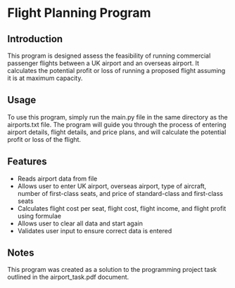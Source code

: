 # Flight Planning Program

## Introduction

This program is designed assess the feasibility of running commercial passenger flights between a UK airport and an overseas airport. It calculates the potential profit or loss of running a proposed flight assuming it is at maximum capacity.

## Usage

To use this program, simply run the main.py file in the same directory as the airports.txt file. The program will guide you through the process of entering airport details, flight details, and price plans, and will calculate the potential profit or loss of the flight.

## Features

* Reads airport data from  file
* Allows user to enter UK airport, overseas airport, type of aircraft, number of first-class seats, and price of standard-class and first-class seats
* Calculates flight cost per seat, flight cost, flight income, and flight profit using formulae
* Allows user to clear all data and start again
* Validates user input to ensure correct data is entered 

## Notes

This program was created as a solution to the programming project task outlined in the airport_task.pdf document.
